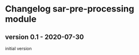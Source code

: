 Changelog sar-pre-processing module
=====================================

version 0.1 - 2020-07-30
-------------------------
initial version

